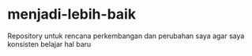 # menjadi-lebih-baik
Repository untuk rencana perkembangan dan perubahan saya agar saya konsisten belajar hal baru
